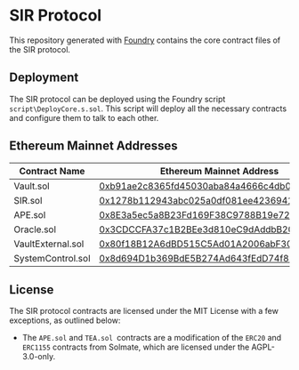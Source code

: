 # SIR Protocol

This repository generated with [Foundry](https://book.getfoundry.sh/) contains the core contract files of the SIR protocol.

## Deployment

The SIR protocol can be deployed using the Foundry script `script\DeployCore.s.sol`. This script will deploy all the necessary contracts and configure them to talk to each other.

## Ethereum Mainnet Addresses

| Contract Name     | Ethereum Mainnet Address                                                                                              |
| ----------------- | --------------------------------------------------------------------------------------------------------------------- |
| Vault.sol         | [0xb91ae2c8365fd45030aba84a4666c4db074e53e7](https://etherscan.io/address/0xb91ae2c8365fd45030aba84a4666c4db074e53e7) |
| SIR.sol           | [0x1278b112943abc025a0df081ee42369414c3a834](https://etherscan.io/address/0x1278b112943abc025a0df081ee42369414c3a834) |
| APE.sol           | [0x8E3a5ec5a8B23Fd169F38C9788B19e72aEd97b5A](https://etherscan.io/address/0x8E3a5ec5a8B23Fd169F38C9788B19e72aEd97b5A) |
| Oracle.sol        | [0x3CDCCFA37c1B2BEe3d810eC9dAddbB205048bB29](https://etherscan.io/address/0x3CDCCFA37c1B2BEe3d810eC9dAddbB205048bB29) |
| VaultExternal.sol | [0x80f18B12A6dBD515C5Ad01A2006abF30C5972158](https://etherscan.io/address/0x80f18B12A6dBD515C5Ad01A2006abF30C5972158) |
| SystemControl.sol | [0x8d694D1b369BdE5B274Ad643fEdD74f836E88543](https://etherscan.io/address/0x8d694D1b369BdE5B274Ad643fEdD74f836E88543) |

## License

The SIR protocol contracts are licensed under the MIT License with a few exceptions, as outlined below:

-   The `APE.sol` and `TEA.sol `contracts are a modification of the `ERC20` and `ERC1155` contracts from Solmate, which are licensed under the AGPL-3.0-only.
